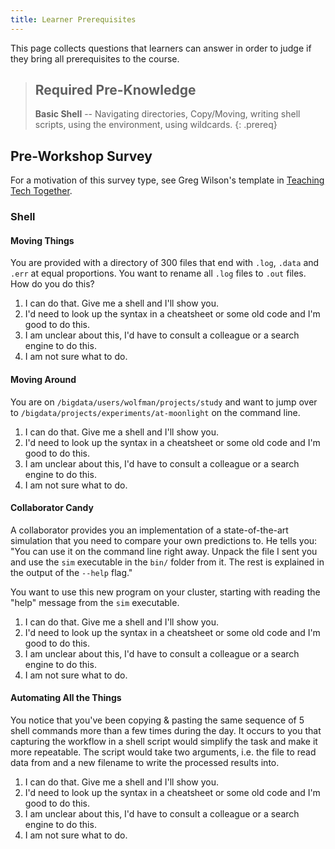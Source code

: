 ```yaml
---
title: Learner Prerequisites
---
```


This page collects questions that learners can answer in order to judge if they
bring all prerequisites to the course.

> ## Required Pre-Knowledge
>
> **Basic Shell** -- Navigating directories, Copy/Moving, writing shell
> scripts, using the environment, using wildcards.
{: .prereq}

## Pre-Workshop Survey

For a motivation of this survey type, see Greg Wilson's template in [Teaching
Tech Together](https://teachtogether.tech/en/index.html#s:checklists-preassess).

### Shell

#### Moving Things

You are provided with a directory of 300 files that end with `.log`, `.data`
and `.err` at equal proportions. You want to rename all `.log` files to `.out`
files. How do you do this?

1. I can do that. Give me a shell and I'll show you.
1. I'd need to look up the syntax in a cheatsheet or some old code and I'm good
   to do this.
1. I am unclear about this, I'd have to consult a colleague or a search engine
   to do this.
1. I am not sure what to do.

#### Moving Around

You are on `/bigdata/users/wolfman/projects/study` and want to jump over to
`/bigdata/projects/experiments/at-moonlight` on the command line.

1. I can do that. Give me a shell and I'll show you.
1. I'd need to look up the syntax in a cheatsheet or some old code and I'm good
   to do this.
1. I am unclear about this, I'd have to consult a colleague or a search engine
   to do this.
1. I am not sure what to do.

#### Collaborator Candy

A collaborator provides you an implementation of a state-of-the-art simulation
that you need to compare your own predictions to. He tells you: "You can use it
on the command line right away. Unpack the file I sent you and use the `sim`
executable in the `bin/` folder from it. The rest is explained in the output of
the `--help` flag."

You want to use this new program on your cluster, starting with reading the
"help" message from the `sim` executable.

1. I can do that. Give me a shell and I'll show you.
1. I'd need to look up the syntax in a cheatsheet or some old code and I'm good
   to do this.
1. I am unclear about this, I'd have to consult a colleague or a search engine
   to do this.
1. I am not sure what to do.

#### Automating All the Things

You notice that you've been copying & pasting the same sequence of 5 shell
commands more than a few times during the day. It occurs to you that capturing
the workflow in a shell script would simplify the task and make it more
repeatable. The script would take two arguments, i.e. the file to read data
from and a new filename to write the processed results into.

1. I can do that. Give me a shell and I'll show you.
1. I'd need to look up the syntax in a cheatsheet or some old code and I'm good
   to do this.
1. I am unclear about this, I'd have to consult a colleague or a search engine
   to do this.
1. I am not sure what to do.
